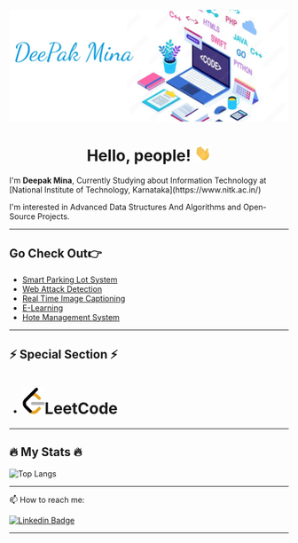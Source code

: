 ![Header](https://github.com/Deepak5910/Deepak5910/blob/main/Screenshot%202023-08-09%20010437.jpg)

<h1 align="center"> Hello, people! <img src="https://github.com/Deepak5910/Deepak5910/blob/main/wave.gif" width="30px"> </h1>
I'm <b>Deepak Mina</b>, Currently Studying about Information Technology at [National Institute of Technology, Karnataka](https://www.nitk.ac.in/)

I'm interested in Advanced Data Structures And Algorithms and Open-Source Projects.

---

## Go Check Out👉
- [Smart Parking Lot System](https://github.com/Deepak5910/Smart-Parking-System-Using-Opps)
- [Web Attack Detection](https://github.com/Deepak5910/Web-Attack-Detection-Using-Deep-Learning-Models)
- [Real Time Image Captioning](https://github.com/Deepak5910/)
- [E-Learning](https://github.com/Deepak5910/E-learning)
- [Hote Management System](https://github.com/Deepak5910/)
---

## ⚡ Special Section ⚡
- <h1><img src="https://github.com/Deepak5910/Deepak5910/blob/main/leetcode.jpg" width="40px",height = "20px">LeetCode</h1>

---

## 🔥 My Stats 🔥

![Top Langs](https://github-readme-stats-sigma-five.vercel.app/api/top-langs/?username=Akshay-jain22&layout=compact&theme=vision-friendly-dark&count_private=true)

---

📫 How to reach me: 

[![Linkedin Badge](https://img.shields.io/badge/-akshay--jain22-blue?style=flat&logo=Linkedin&logoColor=white)](https://www.linkedin.com/in/akshay-jain22)

---

<!--
**Akshay-jain22/Akshay-jain22** is a ✨ _special_ ✨ repository because its `README.md` (this file) appears on your GitHub profile.

Here are some ideas to get you started:

- 🔭 I’m currently working on ...
- 🌱 I’m currently learning ...
- 👯 I’m looking to collaborate on ...
- 🤔 I’m looking for help with ...
- 💬 Ask me about ...
- 📫 How to reach me: ...
- 😄 Pronouns: ...
- ⚡ Fun fact: ...
-->
